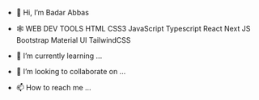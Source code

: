 - 👋 Hi, I’m Badar Abbas
- 🕸️ WEB DEV TOOLS
  HTML CSS3 JavaScript Typescript React Next JS Bootstrap Material UI TailwindCSS

- 🌱 I’m currently learning ...
- 💞️ I’m looking to collaborate on ...
- 📫 How to reach me ...

<!---
RaiBadarAbbas92/RaiBadarAbbas92 is a ✨ special ✨ repository because its `README.md` (this file) appears on your GitHub profile.
You can click the Preview link to take a look at your changes.
--->
